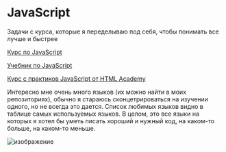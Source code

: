 # JavaScript
Задачи с курса, которые я переделываю под себя, чтобы понимать все лучше и быстрее

[Курс по JavaScript](https://stepik.org/course/13929)

[Учебник по JavaScript](https://learn.javascript.ru)

[Курс с практиков JavaScript от HTML Academy](https://htmlacademy.ru/courses/343)

Интересно мне очень много языков (их можно найти в моих репозиториях), обычно я стараюсь сконцетрироваться на изучении одного, но не всегда это дается. 
Список любимых языков видно в таблице самых используемых языков. В целом, это все языки на которых я хотел бы уметь писать хороший и нужный код, на каком-то больше, на каком-то меньше.

![изображение](https://user-images.githubusercontent.com/88831850/137014123-f308afc1-a784-410d-99ae-78ccdbf9e00b.png)
